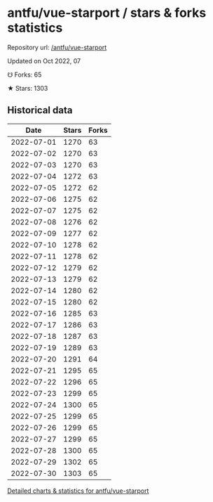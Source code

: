 # antfu/vue-starport / stars & forks statistics

Repository url: [/antfu/vue-starport](https://github.com/antfu/vue-starport)

Updated on Oct 2022, 07

☋ Forks: 65

★ Stars: 1303

## Historical data
| Date | Stars | Forks |
|------|-------|-------|
| 2022-07-01 | 1270 | 63 | 
| 2022-07-02 | 1270 | 63 | 
| 2022-07-03 | 1270 | 63 | 
| 2022-07-04 | 1272 | 63 | 
| 2022-07-05 | 1272 | 62 | 
| 2022-07-06 | 1275 | 62 | 
| 2022-07-07 | 1275 | 62 | 
| 2022-07-08 | 1276 | 62 | 
| 2022-07-09 | 1277 | 62 | 
| 2022-07-10 | 1278 | 62 | 
| 2022-07-11 | 1278 | 62 | 
| 2022-07-12 | 1279 | 62 | 
| 2022-07-13 | 1279 | 62 | 
| 2022-07-14 | 1280 | 62 | 
| 2022-07-15 | 1280 | 62 | 
| 2022-07-16 | 1285 | 63 | 
| 2022-07-17 | 1286 | 63 | 
| 2022-07-18 | 1287 | 63 | 
| 2022-07-19 | 1289 | 63 | 
| 2022-07-20 | 1291 | 64 | 
| 2022-07-21 | 1295 | 65 | 
| 2022-07-22 | 1296 | 65 | 
| 2022-07-23 | 1299 | 65 | 
| 2022-07-24 | 1300 | 65 | 
| 2022-07-25 | 1299 | 65 | 
| 2022-07-26 | 1299 | 65 | 
| 2022-07-27 | 1299 | 65 | 
| 2022-07-28 | 1300 | 65 | 
| 2022-07-29 | 1302 | 65 | 
| 2022-07-30 | 1303 | 65 | 


[Detailed charts & statistics for antfu/vue-starport](https://reviewgithub.com/rep/antfu/vue-starport)
